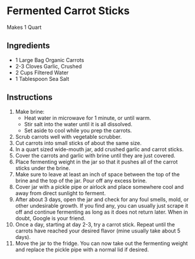 # Fermented Carrot Sticks #

Makes 1 Quart

## Ingredients ##

- 1 Large Bag Organic Carrots
- 2-3 Cloves Garlic, Crushed 
- 2 Cups Filtered Water
- 1 Tablespoon Sea Salt

## Instructions ##

1. Make brine: 
    - Heat water in microwave for 1 minute, or until warm.  
    - Stir salt into the water until it is all dissolved.  
    - Set aside to cool while you prep the carrots.
2. Scrub carrots well with vegetable scrubber.
3. Cut carrots into small sticks of about the same size.
4. In a quart sized wide-mouth jar, add crushed garlic and carrot sticks.
5. Cover the carrots and garlic with brine until they are just covered.
6. Place fermenting weight in the jar so that it pushes all of the carrot sticks under the brine. 
7. Make sure to leave at least an inch of space between the top of the brine and the top of the jar.  Pour off any excess brine.
8. Cover jar with a pickle pipe or airlock and place somewhere cool and away from direct sunlight to ferment.
9. After about 3 days, open the jar and check for any foul smells, mold, or other undesirable growth. If you find any, you can usually just scrape it off and continue fermenting as long as it does not return later.  When in doubt, Google is your friend.
10. Once a day, starting at day 2-3, try a carrot stick.   Repeat until the carrots have reached your desired flavor (mine usually take about 5 days).
10. Move the jar to the fridge.  You can now take out the fermenting weight and replace the pickle pipe with a normal lid if desired.